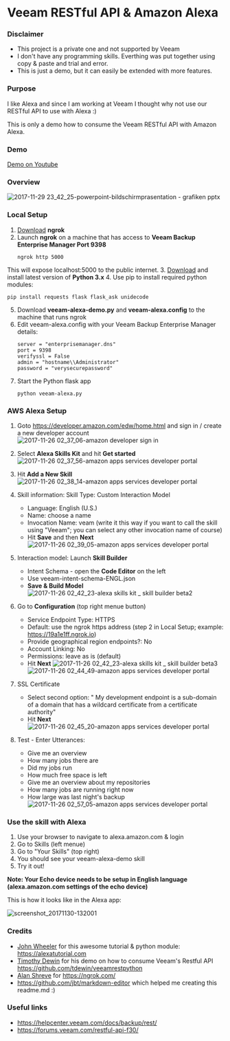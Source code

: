 # Veeam RESTful API & Amazon Alexa

### Disclaimer
* This project is a private one and not supported by Veeam
* I don't have any programming skills. Everthing was put together using copy & paste and trial and error.
* This is just a demo, but it can easily be extended with more features.

### Purpose
I like Alexa and since I am working at Veeam I thought why not use our RESTful API to use with Alexa :)

This is only a demo how to consume the Veeam RESTful API with Amazon Alexa.

### Demo
[Demo on Youtube](https://www.youtube.com)
### Overview
![2017-11-29 23_42_25-powerpoint-bildschirmprasentation - grafiken pptx](https://user-images.githubusercontent.com/34011056/33403030-05720f88-d55f-11e7-9f3b-d4d0163d0f69.png)

### Local Setup

 1. [Download](https://ngrok.com/download) **ngrok**
 2. Launch **ngrok** on a machine that has access to **Veeam Backup Enterprise Manager Port 9398**
    ```
    ngrok http 5000
    ```
This will expose localhost:5000 to the public internet.
3. [Download](https://www.python.org/downloads/) and install latest version of **Python 3.x**
4. Use pip to install required python modules:
   ```
   pip install requests flask flask_ask unidecode
   ```
5. Download **veeam-alexa-demo.py** and **veeam-alexa.config** to the machine that runs ngrok
6. Edit veeam-alexa.config with your Veeam Backup Enterprise Manager details:
   ```
   server = "enterprisemanager.dns"
   port = 9398
   verifyssl = False
   admin = "hostname\\Administrator"
   password = "verysecurepassword"
   ```
 7. Start the Python flask app
    ```
    python veeam-alexa.py
    ```

### AWS Alexa Setup

1. Goto https://developer.amazon.com/edw/home.html and sign in / create a new developer account
   ![2017-11-26 02_37_06-amazon developer sign in](https://user-images.githubusercontent.com/34011056/33530521-3186f064-d881-11e7-8b35-8e8f1b395df5.png)
   
2. Select **Alexa Skills Kit** and hit **Get started**
   ![2017-11-26 02_37_56-amazon apps services developer portal](https://user-images.githubusercontent.com/34011056/33530557-781c6b44-d881-11e7-8cdb-bc9e4b5a826c.png)
   
3. Hit **Add a New Skill**
    ![2017-11-26 02_38_14-amazon apps services developer portal](https://user-images.githubusercontent.com/34011056/33530527-3d0b8878-d881-11e7-8f6c-0ad464692003.png)
    
4. Skill information:
   Skill Type:  Custom Interaction Model
   * Language: English (U.S.)
   * Name: choose a name
   * Invocation Name: veam (write it this way if you want to call the skill using "Veeam"; you can select any other invocation name of course)
   * Hit **Save** and then **Next**
  ![2017-11-26 02_39_05-amazon apps services developer portal](https://user-images.githubusercontent.com/34011056/33530528-406f303c-d881-11e7-9f7a-eb0cb61326c5.png)

5. Interaction model: Launch **Skill Builder**
	* Intent Schema - open the **Code Editor** on the left
	* Use veeam-intent-schema-ENGL.json
	* **Save & Build Model**
	![2017-11-26 02_42_23-alexa skills kit _ skill builder beta2](https://user-images.githubusercontent.com/34011056/33530564-9f363b56-d881-11e7-8ff9-85df8286377f.png)
	
6. Go to **Configuration** (top right menue button)
   * Service Endpoint Type: HTTPS
   * Default: use the ngrok https address (step 2 in Local Setup; example: https://19a1e1ff.ngrok.io)
   * Provide geographical region endpoints?: No
   * Account Linking: No
   * Permissions: leave as is (default)
   * Hit **Next**
   ![2017-11-26 02_42_23-alexa skills kit _ skill builder beta3](https://user-images.githubusercontent.com/34011056/33530567-b0507258-d881-11e7-99ec-93e145e4dfd8.png)
   ![2017-11-26 02_44_49-amazon apps services developer portal](https://user-images.githubusercontent.com/34011056/33530568-b3be822c-d881-11e7-8d0e-1370e51de15d.png)
   
7. SSL Certificate
	* Select second option: " My development endpoint is a sub-domain of a domain that has a wildcard certificate from a certificate authority"
	* Hit **Next**
	![2017-11-26 02_45_20-amazon apps services developer portal](https://user-images.githubusercontent.com/34011056/33530570-b5d8ef3e-d881-11e7-8bdf-c78743b59d97.png)
	
8. Test - Enter Utterances:
	* Give me an overview
	* How many jobs there are
	* Did my jobs run
	* How much free space is left
	* Give me an overview about my repositories
	* How many jobs are running right now
	* How large was last night's backup
	![2017-11-26 02_57_05-amazon apps services developer portal](https://user-images.githubusercontent.com/34011056/33530573-bc278418-d881-11e7-8d41-04b017ba88e4.png)

### Use the skill with Alexa

1. Use your browser to navigate to alexa.amazon.com & login
2. Go to Skills (left menue)
3. Go to "Your Skills" (top right)
4. You should see your veeam-alexa-demo skill
5. Try it out!

**Note: Your Echo device needs to be setup in English language (alexa.amazon.com settings of the echo device)**

This is how it looks like in the Alexa app:

![screenshot_20171130-132001](https://user-images.githubusercontent.com/34011056/33530739-7cef98a0-d884-11e7-9161-e8e72466ff3f.png)

### Credits
* [John Wheeler](https://developer.amazon.com/de/alexa/champions/john-wheeler) for this awesome tutorial & python module: https://alexatutorial.com
* [Timothy Dewin](https://twitter.com/tdewin) for his demo on how to consume Veeam's Restful API https://github.com/tdewin/veeamrestpython
* [Alan Shreve](https://twitter.com/inconshreveable) for https://ngrok.com/
* https://github.com/jbt/markdown-editor which helped me creating this readme.md :)

### Useful links
* https://helpcenter.veeam.com/docs/backup/rest/
* https://forums.veeam.com/restful-api-f30/
